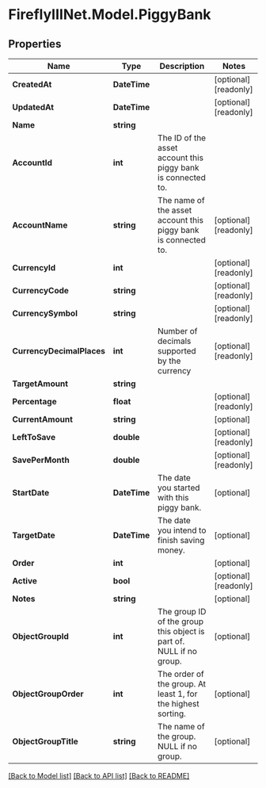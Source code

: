 # FireflyIIINet.Model.PiggyBank

## Properties

Name | Type | Description | Notes
------------ | ------------- | ------------- | -------------
**CreatedAt** | **DateTime** |  | [optional] [readonly] 
**UpdatedAt** | **DateTime** |  | [optional] [readonly] 
**Name** | **string** |  | 
**AccountId** | **int** | The ID of the asset account this piggy bank is connected to. | 
**AccountName** | **string** | The name of the asset account this piggy bank is connected to. | [optional] [readonly] 
**CurrencyId** | **int** |  | [optional] [readonly] 
**CurrencyCode** | **string** |  | [optional] [readonly] 
**CurrencySymbol** | **string** |  | [optional] [readonly] 
**CurrencyDecimalPlaces** | **int** | Number of decimals supported by the currency | [optional] [readonly] 
**TargetAmount** | **string** |  | 
**Percentage** | **float** |  | [optional] [readonly] 
**CurrentAmount** | **string** |  | [optional] 
**LeftToSave** | **double** |  | [optional] [readonly] 
**SavePerMonth** | **double** |  | [optional] [readonly] 
**StartDate** | **DateTime** | The date you started with this piggy bank. | [optional] 
**TargetDate** | **DateTime** | The date you intend to finish saving money. | [optional] 
**Order** | **int** |  | [optional] 
**Active** | **bool** |  | [optional] [readonly] 
**Notes** | **string** |  | [optional] 
**ObjectGroupId** | **int** | The group ID of the group this object is part of. NULL if no group. | [optional] 
**ObjectGroupOrder** | **int** | The order of the group. At least 1, for the highest sorting. | [optional] 
**ObjectGroupTitle** | **string** | The name of the group. NULL if no group. | [optional] 

[[Back to Model list]](../README.md#documentation-for-models) [[Back to API list]](../README.md#documentation-for-api-endpoints) [[Back to README]](../README.md)

